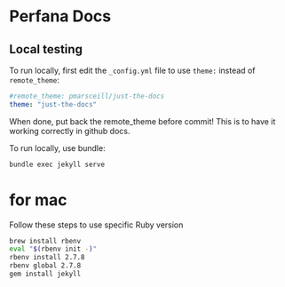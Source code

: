 # Perfana Docs

## Local testing

To run locally, first edit the `_config.yml` file to use `theme:` instead of `remote_theme`:

```yml
#remote_theme: pmarsceill/just-the-docs
theme: "just-the-docs"
```

When done, put back the remote_theme before commit! 
This is to have it working correctly in github docs.

To run locally, use bundle: 

```sh
bundle exec jekyll serve
```

# for mac

Follow these steps to use specific Ruby version

```sh
brew install rbenv
eval "$(rbenv init -)"
rbenv install 2.7.8
rbenv global 2.7.8
gem install jekyll
```

